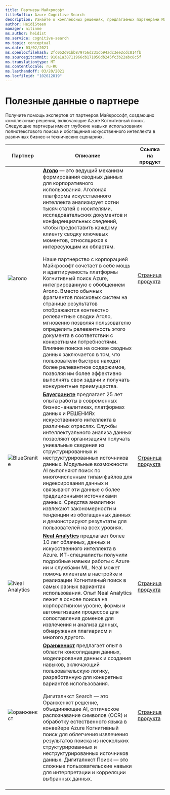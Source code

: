 ```yaml
---
title: Партнеры Майкрософт
titleSuffix: Azure Cognitive Search
description: Узнайте о комплексных решениях, предлагаемых партнерами Майкрософт, которые включают Azure Когнитивный поиск.
author: HeidiSteen
manager: nitinme
ms.author: heidist
ms.service: cognitive-search
ms.topic: conceptual
ms.date: 03/02/2021
ms.openlocfilehash: 2fc052d91bb879756d231cb94adc3ee2cdc814fb
ms.sourcegitcommit: 910a1a38711966cb171050db245fc3b22abc8c5f
ms.translationtype: MT
ms.contentlocale: ru-RU
ms.lasthandoff: 03/20/2021
ms.locfileid: "102612819"
---
```

# <a name="partner-spotlight"></a>Полезные данные о партнере

Получите помощь экспертов от партнеров Майкрософт, создающих комплексные решения, включающие Azure Когнитивный поиск. Следующие партнеры имеют глубокие навыки использования полнотекстового поиска и обогащения искусственного интеллекта в различных бизнес-и технических сценариях.

| Партнер | Описание | Ссылка на продукт |
|---------|-------------|----------------------|
| ![аголо](media/resource-partners/agolo-logo.png "Логотип компании аголо") | [**Аголо**](https://www.agolo.com) — это ведущий механизм формирования сводных данных для корпоративного использования. Аголоная платформа искусственного интеллекта анализирует сотни тысяч статей с носителями, исследовательских документов и конфиденциальных сведений, чтобы предоставить каждому клиенту сводку ключевых моментов, относящихся к интересующим их областям. </br></br>Наше партнерство с корпорацией Майкрософт сочетает в себе мощь и адаптируемость платформы Когнитивный поиск Azure, интегрированную с обобщением Аголо. Вместо обычных фрагментов поисковых систем на странице результатов отображаются контекстно релевантные сводки Аголо, мгновенно позволяя пользователю определить релевантность этого документа в соответствии с конкретными потребностями. Влияние поиска на основе сводных данных заключается в том, что пользователи быстрее находят более релевантное содержимое, позволяя им более эффективно выполнять свои задачи и получать конкурентные преимущества. | [Страница продукта](https://www.agolo.com/microsoft-azure-cognitive-search ) |
| ![BlueGranite](media/resource-partners/blue-granite-full-color.png "Эмблема компании Blue Granite") | [**Блуеграните**](https://www.bluegranite.com/) предлагает 25 лет опыта работы в современных бизнес-аналитиках, платформах данных и РЕШЕНИЯх искусственного интеллекта в различных отраслях. Службы интеллектуального анализа данных позволяют организациям получать уникальные сведения из структурированных и неструктурированных источников данных. Модульные возможности AI выполняют поиск по многочисленным типам файлов для индексирования данных и связывают эти данные с более традиционными источниками данных. Средства аналитики извлекают закономерности и тенденции из обогащенных данных и демонстрируют результаты для пользователей на всех уровнях. | [Страница продукта](https://www.bluegranite.com/knowledge-mining) |
| ![Neal Analytics](media/resource-partners/neal-analytics-logo.png "Логотип компании Neal Analytics") | [**Neal Analytics**](https://nealanalytics.com/) предлагает более 10 лет облачных, данных и искусственного интеллекта в Azure. ИТ-специалисты получили подробные навыки работы с Azure ии и службами ML. Neal может помочь клиентам в настройке и реализации Когнитивный поиск в самых разных вариантах использования. Опыт Neal Analytics лежит в основе поиска на корпоративном уровне, формы и автоматизации процессов для сопоставления доменов для извлечения и анализа данных, обнаружения плагиарисм и многого другого. | [Страница продукта](https://go.nealanalytics.com/cognitive-search)|
| ![оранженкст](media/resource-partners/orangenxt-beldmerk-boven-160px.png "Логотип компании Оранженкст") | [**Оранженкст**](https://orangenxt.com/) предлагает опыт в области консолидации данных, моделирования данных и создания навыков, включающий пользовательскую логику, разработанную для конкретных вариантов использования.</br></br>Дигиталнкст Search — это Оранженкст решение, объединяющее AI, оптическое распознавание символов (OCR) и обработку естественного языка в конвейере Azure Когнитивный поиск для облегчения извлечения результатов поиска из нескольких структурированных и неструктурированных источников данных. Дигиталнкст Поиск — это сложные пользовательские навыки для интерпретации и корреляции выбранных данных.</br></br>| [Страница продукта](https://orangenxt.com/solutions/digitalnxt/digitalnxt-search/)|